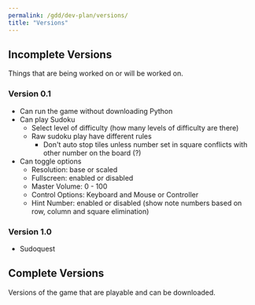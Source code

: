 ```yaml
---
permalink: /gdd/dev-plan/versions/
title: "Versions"
---
```


## Incomplete Versions

Things that are being worked on or will be worked on.

### Version 0.1

- Can run the game without downloading Python
- Can play Sudoku
  - Select level of difficulty (how many levels of difficulty are there)
  - Raw sudoku play have different rules
    - Don't auto stop tiles unless number set in square conflicts with other number on the board (?)
- Can toggle options
  - Resolution: base or scaled
  - Fullscreen: enabled or disabled
  - Master Volume: 0 - 100
  - Control Options: Keyboard and Mouse or Controller
  - Hint Number: enabled or disabled (show note numbers based on row, column and square elimination)

### Version 1.0

- Sudoquest

## Complete Versions

Versions of the game that are playable and can be downloaded.
